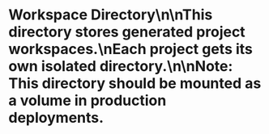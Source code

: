 # Workspace Directory\n\nThis directory stores generated project workspaces.\nEach project gets its own isolated directory.\n\n**Note:** This directory should be mounted as a volume in production deployments.
